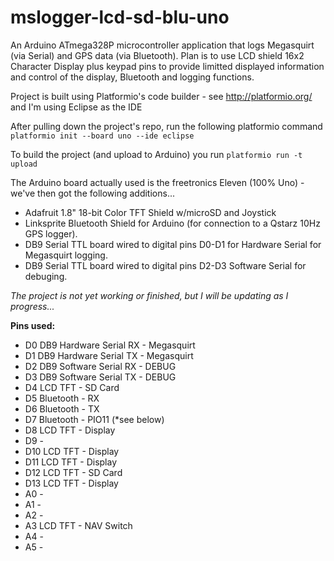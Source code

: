# mslogger-lcd-sd-blu-uno

An Arduino ATmega328P microcontroller application that logs Megasquirt (via Serial) and GPS data (via Bluetooth). Plan is to use LCD shield 16x2 Character Display plus keypad pins to provide limitted displayed information and control of the display, Bluetooth and logging functions.

Project is built using Platformio's code builder - see http://platformio.org/ and I'm using Eclipse as the IDE

After pulling down the project's repo, run the following platformio command
`platformio init --board uno --ide eclipse`

To build the project (and upload to Arduino) you run `platformio run -t upload`

The Arduino board actually used is the freetronics Eleven (100% Uno) - we've then got the following additions...

* Adafruit 1.8" 18-bit Color TFT Shield w/microSD and Joystick
* Linksprite Bluetooth Shield for Arduino (for connection to a Qstarz 10Hz GPS logger).
* DB9 Serial TTL board wired to digital pins D0-D1 for Hardware Serial for Megasquirt logging.
* DB9 Serial TTL board wired to digital pins D2-D3 Software Serial for debuging.

*The project is not yet working or finished, but I will be updating as I progress...*

**Pins used:**
* D0 DB9 Hardware Serial RX - Megasquirt
* D1 DB9 Hardware Serial TX - Megasquirt
* D2 DB9 Software Serial RX - DEBUG 
* D3 DB9 Software Serial TX - DEBUG
* D4 LCD TFT - SD Card
* D5 Bluetooth - RX 
* D6 Bluetooth - TX
* D7 Bluetooth - PIO11 (*see below)
* D8 LCD TFT - Display
* D9 -
* D10 LCD TFT - Display
* D11 LCD TFT - Display 
* D12 LCD TFT - SD Card
* D13 LCD TFT - Display
* A0 -
* A1 -
* A2 -
* A3 LCD TFT - NAV Switch
* A4 -
* A5 -
